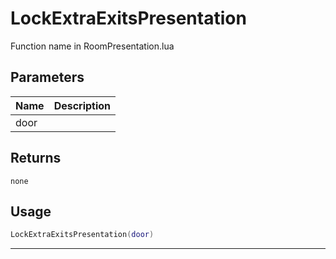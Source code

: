 # LockExtraExitsPresentation

Function name in RoomPresentation.lua

## Parameters

| Name | Description |
| ---- | ----------- |
| door |             |

## Returns

`none`

## Usage

```lua
LockExtraExitsPresentation(door)
```

---
